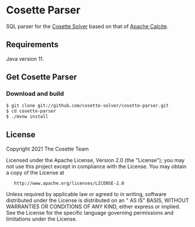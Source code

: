 # Cosette Parser

SQL parser for the [Cosette Solver](https://github.com/cosette-solver/cosette-rs)
based on that of [Apache Calcite](https://calcite.apache.org/).

## Requirements

Java version 11.

## Get Cosette Parser

### Download and build

```bash
$ git clone git://github.com/cosette-solver/cosette-parser.git
$ cd cosette-parser
$ ./mvnw install
```

## License

Copyright 2021 The Cosette Team

Licensed under the Apache License, Version 2.0 (the "License"); you may not use this project except in compliance with
the License. You may obtain a copy of the License at

       http://www.apache.org/licenses/LICENSE-2.0

Unless required by applicable law or agreed to in writing, software distributed under the License is distributed on an "
AS IS" BASIS, WITHOUT WARRANTIES OR CONDITIONS OF ANY KIND, either express or implied. See the License for the specific
language governing permissions and limitations under the License.